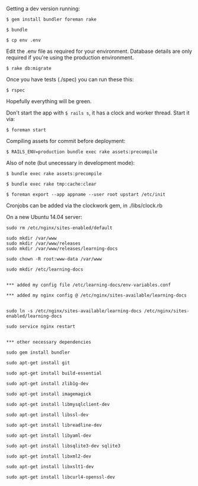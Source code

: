 Getting a dev version running:

`$ gem install bundler foreman rake`

`$ bundle`

`$ cp env .env`

Edit the .env file as required for your environment. Database details are only required if you're using the production environment.

`$ rake db:migrate`

Once you have tests (./spec) you can run these this:

`$ rspec`

Hopefully everything will be green.

Don't start the app with `$ rails s`, it has a clock and worker thread. Start it via:

`$ foreman start`

Compiling assets for commit before deployment:

`$ RAILS_ENV=production bundle exec rake assets:precompile`

Also of note (but unecessary in development mode):

`$ bundle exec rake assets:precompile`

`$ bundle exec rake tmp:cache:clear`

`$ foreman export --app appname --user root upstart /etc/init`

Cronjobs can be added via the clockwork gem, in ./libs/clock.rb

On a new Ubuntu 14.04 server:

    sudo rm /etc/nginx/sites-enabled/default

    sudo mkdir /var/www
    sudo mkdir /var/www/releases
    sudo mkdir /var/www/releases/learning-docs

    sudo chown -R root:www-data /var/www

    sudo mkdir /etc/learning-docs


    *** added my config file /etc/learning-docs/env-variables.conf

    *** added my nginx config @ /etc/nginx/sites-available/learning-docs


    sudo ln -s /etc/nginx/sites-available/learning-docs /etc/nginx/sites-enabled/learning-docs

    sudo service nginx restart


    *** other necessary dependencies

    sudo gem install bundler

    sudo apt-get install git

    sudo apt-get install build-essential

    sudo apt-get install zlib1g-dev

    sudo apt-get install imagemagick

    sudo apt-get install libmysqlclient-dev

    sudo apt-get install libssl-dev

    sudo apt-get install libreadline-dev

    sudo apt-get install libyaml-dev

    sudo apt-get install libsqlite3-dev sqlite3

    sudo apt-get install libxml2-dev

    sudo apt-get install libxslt1-dev

    sudo apt-get install libcurl4-openssl-dev

